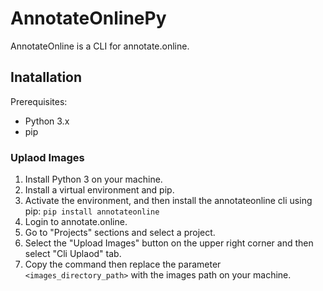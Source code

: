 # AnnotateOnlinePy
AnnotateOnline is a CLI for annotate.online.


## Inatallation
Prerequisites:
- Python 3.x
- pip

### Uplaod Images
1.	Install Python 3 on your machine.
2.	Install a virtual environment and pip.
3.	Activate the environment, and then install the annotateonline cli using pip:
``` pip install annotateonline ```
4.  Login to annotate.online.
5.  Go to "Projects" sections and select a project.
6.  Select the "Upload Images" button on the upper right corner and then select "Cli Uplaod" tab.
7.  Copy the command then replace the parameter ```<images_directory_path>``` with the images path on your machine.

